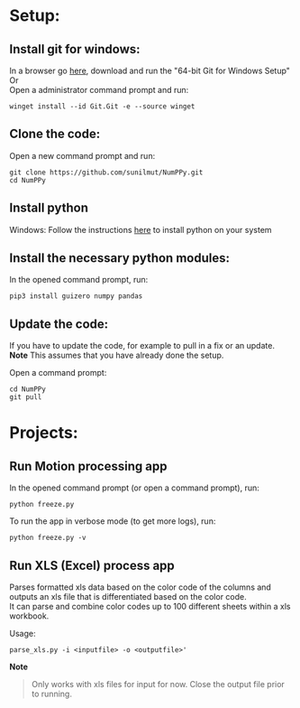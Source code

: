 # Setup:
## Install git for windows:
In a browser go [here](https://git-scm.com/download/win), download and
run the "64-bit Git for Windows Setup"<br/>
Or<br/>
Open a administrator command prompt and run:

```
winget install --id Git.Git -e --source winget
```

## Clone the code:
Open a new command prompt and run:

```
git clone https://github.com/sunilmut/NumPPy.git
cd NumPPy
```

## Install python
Windows:
Follow the instructions [here](https://docs.microsoft.com/en-us/windows/python/scripting) to install python
on your system

## Install the necessary python modules:
In the opened command prompt, run:

```
pip3 install guizero numpy pandas
```

## Update the code:
If you have to update the code, for example to pull in a fix or an update.<br/>
**Note**
This assumes that you have already done the setup.<br/>

Open a command prompt:
```
cd NumPPy
git pull
```

# Projects:
## Run Motion processing app
In the opened command prompt (or open a command prompt), run:
```
python freeze.py
```

To run the app in verbose mode (to get more logs), run:
```
python freeze.py -v
```

## Run XLS (Excel) process app
Parses formatted xls data based on the color code of the columns
and outputs an xls file that is differentiated based on the color code.<br/>
It can parse and combine color codes up to 100 different sheets
within a xls workbook.

Usage:
```
parse_xls.py -i <inputfile> -o <outputfile>'
```

**Note**
> Only works with xls files for input for now.
> Close the output file prior to running.
